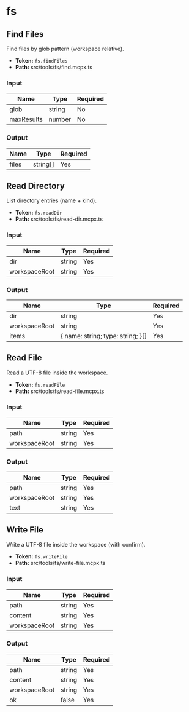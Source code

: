 # fs

## Find Files

Find files by glob pattern (workspace relative).

* **Token:** `fs.findFiles`
* **Path:** src/tools/fs/find.mcpx.ts

### Input
| Name | Type | Required |
| --- | --- | --- |
| glob | string | No |
| maxResults | number | No |

### Output
| Name | Type | Required |
| --- | --- | --- |
| files | string[] | Yes |

## Read Directory

List directory entries (name + kind).

* **Token:** `fs.readDir`
* **Path:** src/tools/fs/read-dir.mcpx.ts

### Input
| Name | Type | Required |
| --- | --- | --- |
| dir | string | Yes |
| workspaceRoot | string | Yes |

### Output
| Name | Type | Required |
| --- | --- | --- |
| dir | string | Yes |
| workspaceRoot | string | Yes |
| items | { name: string; type: string; }[] | Yes |

## Read File

Read a UTF-8 file inside the workspace.

* **Token:** `fs.readFile`
* **Path:** src/tools/fs/read-file.mcpx.ts

### Input
| Name | Type | Required |
| --- | --- | --- |
| path | string | Yes |
| workspaceRoot | string | Yes |

### Output
| Name | Type | Required |
| --- | --- | --- |
| path | string | Yes |
| workspaceRoot | string | Yes |
| text | string | Yes |

## Write File

Write a UTF-8 file inside the workspace (with confirm).

* **Token:** `fs.writeFile`
* **Path:** src/tools/fs/write-file.mcpx.ts

### Input
| Name | Type | Required |
| --- | --- | --- |
| path | string | Yes |
| content | string | Yes |
| workspaceRoot | string | Yes |

### Output
| Name | Type | Required |
| --- | --- | --- |
| path | string | Yes |
| content | string | Yes |
| workspaceRoot | string | Yes |
| ok | false | Yes |

